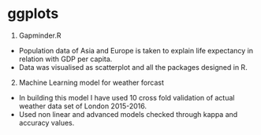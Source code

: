 # ggplots

1. Gapminder.R 
- Population data of Asia and Europe is taken to explain life expectancy in relation with GDP per capita. 
- Data was visualised as scatterplot and all the packages designed in R. 


2. Machine Learning model for weather forcast 
- In building this model I have used 10 cross fold validation of actual weather data set of London 2015-2016.
- Used non linear and advanced models checked through kappa and accuracy values.

